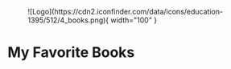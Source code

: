 <figure markdown>
![Logo](https://cdn2.iconfinder.com/data/icons/education-1395/512/4_books.png){ width="100" }
</figure>

# My Favorite Books
